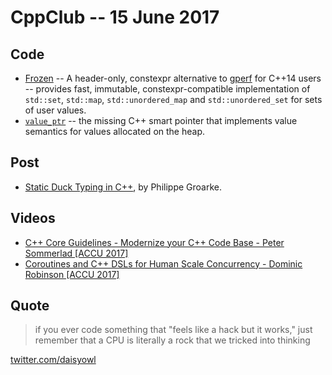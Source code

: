 # CppClub -- 15 June 2017

## Code

* [Frozen](https://blog.quarkslab.com/frozen-an-header-only-constexpr-alternative-to-gperf-for-c14-users.html) -- A header-only, constexpr alternative to [gperf](https://www.gnu.org/software/gperf/) for C++14 users -- provides fast, immutable, constexpr-compatible implementation of `std::set`, `std::map`, `std::unordered_map` and `std::unordered_set` for sets of user values.
* [`value_ptr`](https://hackernoon.com/value-ptr-the-missing-c-smart-pointer-1f515664153e) -- the missing C++ smart pointer that implements value semantics for values allocated on the heap.

## Post

* [Static Duck Typing in C++](https://philippegroarke.com/blog/2017/05/09/static-duck-typing-in-c/), by Philippe Groarke.

## Videos

* [C++ Core Guidelines - Modernize your C++ Code Base - Peter Sommerlad [ACCU 2017]](https://www.youtube.com/watch?v=fQ926v4ZzAM)
* [Coroutines and C++ DSLs for Human Scale Concurrency - Dominic Robinson [ACCU 2017]](https://www.youtube.com/watch?v=d76cJ_RBGbY)

## Quote

> if you ever code something that "feels like a hack but it works," just remember that a CPU is literally a rock that we tricked into thinking

[twitter.com/daisyowl](https://twitter.com/daisyowl/status/841802094361235456)
